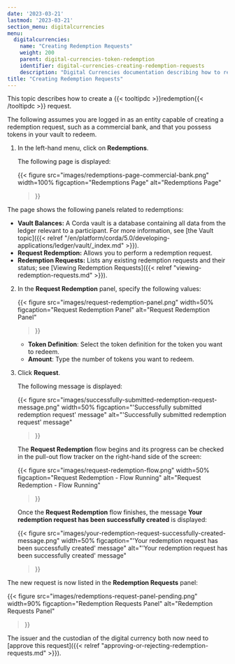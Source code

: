 ```yaml
---
date: '2023-03-21'
lastmod: '2023-03-21'
section_menu: digitalcurrencies
menu:
  digitalcurrencies:
    name: "Creating Redemption Requests"
    weight: 200
    parent: digital-currencies-token-redemption
    identifier: digital-currencies-creating-redemption-requests
    description: "Digital Currencies documentation describing how to request a redemption of tokens via the GUI"
title: "Creating Redemption Requests"
---
```


This topic describes how to create a {{< tooltipdc >}}redemption{{< /tooltipdc >}} request.

The following assumes you are logged in as an entity capable of creating a redemption request, such as a commercial bank, and that you possess tokens in your vault to redeem.

1. In the left-hand menu, click on **Redemptions**.

   The following page is displayed:
   
   {{< 
      figure
	  src="images/redemptions-page-commercial-bank.png"
      width=100%
	  figcaption="Redemptions Page"
	  alt="Redemptions Page"
   >}}

  The page shows the following panels related to redemptions:

  * **Vault Balances:** A Corda vault is a database containing all data from the ledger relevant to a participant. For more information, see [the Vault topic]({{< relref "/en/platform/corda/5.0/developing-applications/ledger/vault/_index.md" >}}).
  * **Request Redemption:** Allows you to perform a redemption request.
  * **Redemption Requests:** Lists any existing redemption requests and their status; see [Viewing Redemption Requests]({{< relref "viewing-redemption-requests.md" >}}).

2. In the **Request Redemption** panel, specify the following values:

   {{< 
      figure
	  src="images/request-redemption-panel.png"
      width=50%
	  figcaption="Request Redemption Panel"
	  alt="Request Redemption Panel"
   >}}


   * **Token Definition**: Select the token definition for the token you want to redeem.
   * **Amount**: Type the number of tokens you want to redeem.
   
3. Click **Request**. 

   The following message is displayed:
   
   {{< 
      figure
	  src="images/successfully-submitted-redemption-request-message.png"
      width=50%
	  figcaption="'Successfully submitted redemption request' message"
	  alt="'Successfully submitted redemption request' message"
   >}}
   
   The **Request Redemption** flow begins and its progress can be checked in the pull-out flow tracker on the right-hand side of the screen:

   {{< 
      figure
	  src="images/request-redemption-flow.png"
      width=50%
	  figcaption="Request Redemption - Flow Running"
	  alt="Request Redemption - Flow Running"
   >}}
   
   Once the **Request Redemption** flow finishes, the message **Your redemption request has been successfully created** is displayed:

   {{< 
      figure
	  src="images/your-redemption-request-successfully-created-message.png"
      width=50%
	  figcaption="'Your redemption request has been successfully created' message"
	  alt="'Your redemption request has been successfully created' message"
   >}}

The new request is now listed in the **Redemption Requests** panel:

   {{< 
      figure
	  src="images/redemptions-request-panel-pending.png"
      width=90%
	  figcaption="Redemption Requests Panel"
	  alt="Redemption Requests Panel"
   >}}

The issuer and the custodian of the digital currency both now need to [approve this request]({{< relref "approving-or-rejecting-redemption-requests.md" >}}).
